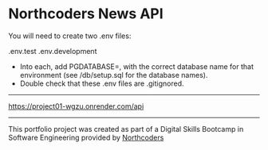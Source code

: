 # Northcoders News API

You will need to create two .env files:

.env.test
.env.development

- Into each, add PGDATABASE=, with the correct database name for that environment (see /db/setup.sql for the database names).
- Double check that these .env files are .gitignored.

---

https://project01-wgzu.onrender.com/api

---

This portfolio project was created as part of a Digital Skills Bootcamp in Software Engineering provided by [Northcoders](https://northcoders.com/)
